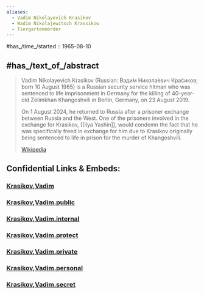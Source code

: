 ```yaml
---
aliases:
  - Vadim Nikolayevich Krasikov
  - Wadim Nikolajewitsch Krassikow
  - Tiergartenmörder
---
```


#has_/time_/started :: 1965-08-10 

## #has_/text_of_/abstract 

> Vadim Nikolayevich Krasikov (Russian: Вади́м Никола́евич Кра́сиков; 
> born 10 August 1965) is a Russian security service hitman 
> who was sentenced to life imprisonment in Germany 
> for the killing of 40-year-old Zelimkhan Khangoshvili in Berlin, Germany, on 23 August 2019. 
> 
> On 1 August 2024, he returned to Russia after a prisoner exchange between Russia and the West. 
> One of the prisoners involved in the exchange for Krasikov, [[Ilya Yashin]], 
> would condemn the fact that he was specifically freed in exchange for him 
> due to Krasikov originally being sentenced to life in prison for the murder of Khangoshvili.
>
> [Wikipedia](https://en.wikipedia.org/wiki/Vadim%20Krasikov)









## Confidential Links & Embeds: 

### [Krasikov,Vadim](/_Standards/Earth/Continent/Arctica/Arctic-Russian-Islands/Krasikov,Vadim.md) 

### [Krasikov,Vadim.public](/_public/Earth/Continent/Arctica/Arctic-Russian-Islands/Krasikov,Vadim.public.md) 

### [Krasikov,Vadim.internal](/_internal/Earth/Continent/Arctica/Arctic-Russian-Islands/Krasikov,Vadim.internal.md) 

### [Krasikov,Vadim.protect](/_protect/Earth/Continent/Arctica/Arctic-Russian-Islands/Krasikov,Vadim.protect.md) 

### [Krasikov,Vadim.private](/_private/Earth/Continent/Arctica/Arctic-Russian-Islands/Krasikov,Vadim.private.md) 

### [Krasikov,Vadim.personal](/_personal/Earth/Continent/Arctica/Arctic-Russian-Islands/Krasikov,Vadim.personal.md) 

### [Krasikov,Vadim.secret](/_secret/Earth/Continent/Arctica/Arctic-Russian-Islands/Krasikov,Vadim.secret.md)

